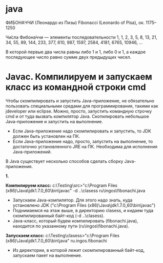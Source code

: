 # java
ФИБОНАЧЧИ (Леонардо из Пизы) 
Fibonacci (Leonardo of Pisa), ок. 1175–1250 

Чи́сла Фибона́ччи — элементы последовательности
1, 1, 2, 3, 5, 8, 13, 21, 34, 55, 89, 144, 233, 377, 610, 987, 1597, 2584, 4181, 6765, 10946, …

В которой первые два числа равны либо 1 и 1, либо 0 и 1, а каждое последующее число равно сумме двух предыдущих чисел. 

# Javac. Компилируем и запускаем класс из командной строки cmd
Чтобы скомпилировать и запустить Java-приложение, не обязательно пользовать специальными средами для программирования, такими как jdeveloper или eclipse. Можно, просто, запустить командную строчку cmd и от туда вызвать компилятор Java. Скопилировать небольшое Java-приложение и запустить на выполнение.

- Если Java-приложение надо скомпилировать и запустить, то JDK должен быть установлен на ПК.
- Если Java-приложение надо, просто, запустить на выполнение, то достаточно установленного JRE на ПК. Необходима для исполнения Java-приложений.

В Java существует несколько способов сделать сборку Java-приложения.

<b>1.</b>

<b>Компилируем класс:</b>
с:\Testing\src>"c:\Program Files (x86)\Java\jdk1.7.0_60\bin\javaс" -d ..\clasess ru\ingos\fibonachi.java
 - Запускаем Java-компилятор. Для этого надо знать, куда установлено JDK ("c:\Program Files (x86)\Java\jdk1.7.0_60\bin\javaс")
 - Поднимаемся на этаж выше, в директорию clasess, и кидаем туда скомпилированный байт-код (-d ..\clasess).
 - Java-класс, который будем компилировать (fibonachi.java), находится по указанному пути (ru\ingos\fibonachi.java).

<b>Запускаем класс:</b>
с:\Testing\clasess>"c:\Program Files (x86)\Java\jdk1.7.0_60\bin\java" ru.ingos.fibonachi
 - Из директории, в которой лежит скомпилированный байт-код, запускаем пакет на выполнение.
